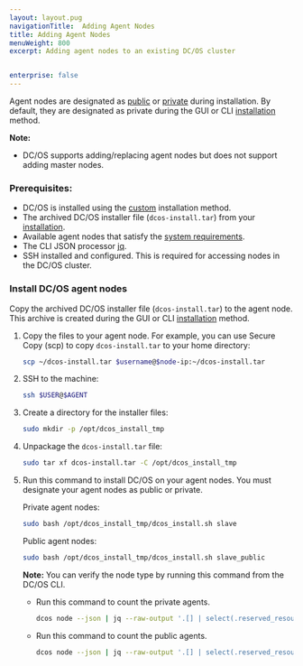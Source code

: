 ```yaml
---
layout: layout.pug
navigationTitle:  Adding Agent Nodes
title: Adding Agent Nodes
menuWeight: 800
excerpt: Adding agent nodes to an existing DC/OS cluster


enterprise: false
---
```




Agent nodes are designated as [public](/1.11/overview/concepts/#public-agent-node) or [private](/1.11/overview/concepts/#private-agent-node) during installation. By default, they are designated as private during the GUI or CLI [installation](/1.11/installing/evaluation/cloud-installation/) method.

**Note:**
- DC/OS supports adding/replacing agent nodes but does not support adding master nodes.

### Prerequisites:

*   DC/OS is installed using the [custom](/1.11/installing/production/deploying-dcos/installation/) installation method.
*   The archived DC/OS installer file (`dcos-install.tar`) from your [installation](/1.11/installing/evaluation/cloud-installation/).
*   Available agent nodes that satisfy the [system requirements](/1.11/installing/production/system-requirements/).
*   The CLI JSON processor [jq](https://github.com/stedolan/jq/wiki/Installation).
*   SSH installed and configured. This is required for accessing nodes in the DC/OS cluster.

### Install DC/OS agent nodes
Copy the archived DC/OS installer file (`dcos-install.tar`) to the agent node. This archive is created during the GUI or CLI [installation](/1.11/installing/evaluation/cloud-installation/) method.

1.  Copy the files to your agent node. For example, you can use Secure Copy (scp) to copy `dcos-install.tar` to your home directory:

    ```bash
    scp ~/dcos-install.tar $username@$node-ip:~/dcos-install.tar
    ```

2.  SSH to the machine:

    ```bash
    ssh $USER@$AGENT
    ```

1.  Create a directory for the installer files:

    ```bash
    sudo mkdir -p /opt/dcos_install_tmp
    ```

1.  Unpackage the `dcos-install.tar` file:

    ```bash
    sudo tar xf dcos-install.tar -C /opt/dcos_install_tmp
    ```

1.  Run this command to install DC/OS on your agent nodes. You must designate your agent nodes as public or private.

    Private agent nodes:

    ```bash
    sudo bash /opt/dcos_install_tmp/dcos_install.sh slave
    ```

    Public agent nodes:

    ```bash
    sudo bash /opt/dcos_install_tmp/dcos_install.sh slave_public
    ```

    **Note:** You can verify the node type by running this command from the DC/OS CLI.

    -   Run this command to count the private agents.

        ```bash
        dcos node --json | jq --raw-output '.[] | select(.reserved_resources.slave_public == null) | .id' | wc -l
        ```

    -   Run this command to count the public agents.

        ```bash
        dcos node --json | jq --raw-output '.[] | select(.reserved_resources.slave_public != null) | .id' | wc -l
        ```


